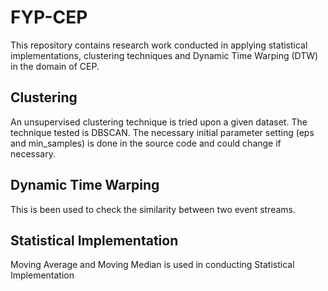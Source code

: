 # FYP-CEP
This repository contains research work conducted in applying statistical implementations, clustering techniques and Dynamic Time Warping (DTW) in the domain of CEP.

## Clustering
An unsupervised clustering technique is tried upon a given dataset. The technique tested is DBSCAN. 
The necessary initial parameter setting (eps and min_samples) is done in the source code and could change if necessary.

## Dynamic Time Warping
This is been used to check the similarity between two event streams. 

## Statistical Implementation
Moving Average and Moving Median is used in conducting Statistical Implementation 
